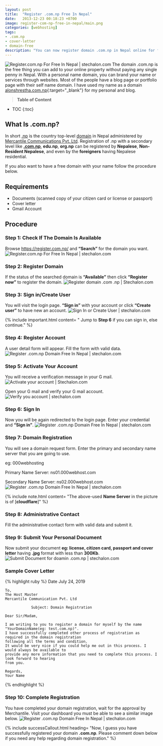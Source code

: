```yaml
---
layout: post
title:  "Register .com.np Free In Nepal"
date:   2013-12-23 00:18:23 +0700
image: register-com-np-free-in-nepal/main.png
categories: [webhosting]
tags: 
- .com.np
- cover-letter
- domain-free
description: "You can now register domain .com.np in Nepal online for free. This article also includes writing cover letter to mercantile regarding domain registration."
---
```


![Register.com.np For Free In Nepal | stechalon.com](/static/img/posts/register-com-np-free-in-nepal/main.png)
The domain .com.np is the free thing you can add to your online property without paying any single penny in Nepal. With a personal name domain, you can brand your name or services through websites. Most of the people have a blog page or portfolio page with their self name domain. I have used my name as a domain [alonshrestha.com.np](http://alonshrestha.com.np/){:target="_blank"} for my personal and blog.

> **Table of Content**

* TOC
{:toc}

## What Is .com.np?

In short <a rel="nofollow" href="https://en.wikipedia.org/wiki/.np" target="_blank">.np</a> is the country top-level <a href="http://babbaldeals.com/tag/domain" target="_blank">domain</a> in Nepal administered by <a rel="nofollow" href="http://mos.com.np/" target="_blank">Mercantile Communications Pvt. Ltd</a>. Registration of .np with a secondary level like **<a href="http://stechalon.com/register-com-np-domain-free-in-nepal" target="_blank">.com.np</a>**, **edu.np**, **org.np** can be registered by **Nepalese**, **Non-Resident Nepalese**, and even by the **foreigners** having Nepalese residential. 

If you also want to have a free domain with your name follow the procedure below. 

## Requirements
  * Documents (scanned copy of your citizen card or license or passport)
  * Cover letter
  * Gmail Account

## Procedure

### **Step 1:** Check If The Domain Is Available

Browse <a rel="nofollow" href="https://register.com.np/" target="_blank">https://register.com.np/</a> and **“Search”** for the domain you want.
![Register.com.np For Free In Nepal | stechalon.com](/static/img/posts/register-com-np-free-in-nepal/img1.png) 

### **Step 2:** Register Domain 

If the status of the searched domain is **“Available”** then click **“Register now”** to register the domain.
![Register domain .com .np | Stechalon.com](/static/img/posts/register-com-np-free-in-nepal/img2.png) 

### **Step 3:** Sign in/Create User 

You will visit the login page. **“Sign in”** with your account or click **“Create user”** to have new an account.
![Sign In or Create User | stechalon.com](/static/img/posts/register-com-np-free-in-nepal/img3.png)  

{% include important.html content= " Jump to <strong>Step 6</strong> if you can sign in, else continue."  %}

### **Step 4:** Register Account

A user detail form will appear. Fill the form with valid data.
![Register .com.np Domain Free In Nepal | stechalon.com](/static/img/posts/register-com-np-free-in-nepal/img4.png) 

### **Step 5:** Activate Your Account 
You will receive a verification message in your G mail.
![Activate your account | Stechalon.com](/static/img/posts/register-com-np-free-in-nepal/img5.png) 

Open your G mail and verify your G mail account.
![Verify you account | stechalon.com](/static/img/posts/register-com-np-free-in-nepal/img11.png) 

### **Step 6:** Sign In 

Now you will be again redirected to the login page. Enter your credential and **“Sign in”**.
![Register .com.np Domain Free In Nepal | stechalon.com](/static/img/posts/register-com-np-free-in-nepal/img6.png)  

### **Step 7:** Domain Registration 

You will see a domain request form. Enter the primary and secondary name server that you are going to use.

eg: 000webhosting

Primary Name Server: ns01.000webhost.com

Secondary Name Server: ns02.000webhost.com
![Register .com.np Domain Free In Nepal | stechalon.com](/static/img/posts/register-com-np-free-in-nepal/img7.png) 

{% include note.html content= "The above-used <strong>Name Server</strong> in the picture is of [<strong>cloudflare</strong>]" %}

### **Step 8:** Administrative Contact

Fill the administrative contact form with valid data and submit it.

### **Step 9:** Submit Your Personal Document 
Now submit your document **eg: license, citizen card, passport and cover letter** having **.jpg** format with less than **300Kb**.
![Submit Document for doamin .com.np | stechalon.com](/static/img/posts/register-com-np-free-in-nepal/img9.png)

### Sample Cover Letter 

{% highlight ruby %}
Date July 24, 2019

	To,
	The Host Master
	Mercantile Communication Pvt. Ltd
	
				Subject: Domain Registration

	Dear Sir/Madam,

	I am writing to you to register a domain for myself by the name "YourDomainName(eg: test.com.np)".
	I have successfully completed other process of registration as required in the domain registration
	following all the terms and condition.
	It would be very nice if you could help me out in this process. I would always be available to
	provide any more information that you need to complete this process. I look forward to hearing
	from you.

	Regards,
	Your Name

  {% endhighlight %}

### **Step 10:** Complete Registration

You have completed your domain registration, wait for the approval by Merchantile. Visit your dashboard you must be able to see a similar image below. 
![Register .com.np Domain Free In Nepal | stechalon.com](/static/img/posts/register-com-np-free-in-nepal/img10.png) 


{% include successCallout.html heading= "Now, I guess you have successfully registered your domain <strong>.com.np</strong>. Please comment down below if you need any help regarding domain registration." %}